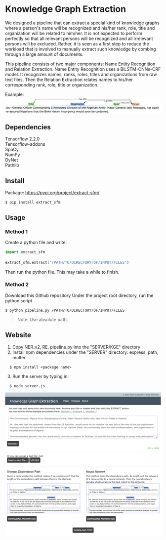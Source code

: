 # Knowledge Graph Extraction

We designed a pipeline that can extract a special kind of knowledge graphs where a person's name will be recognized and his/her rank, role, title and organization will be related to him/her. It is not expected to perform perfectly so that all relevant persons will be recognized and all irrelevant persons will be excluded. Rather, it is seen as a first step to reduce the workload that is involved to manually extract such knowledge by combing through a large amount of documents.

This pipeline consists of two major components: Name Entity Recognition and Relation Extraction. Name Entity Recognition uses a BiLSTM-CNNs-CRF model. It recognizes names, ranks, roles, titles and organizations from raw text files. Then the Relation Extraction relates names to his/her corresponding rank, role, title or organization.

Example:
![Example](images/brat_stn.png)

## Dependencies
Tensorflow 2.2.0 <br>
Tensorflow-addons <br>
SpaCy <br>
NumPy <br>
DyNet <br>
Pathlib <br>

## Install
Package: https://pypi.org/project/extract-sfm/
```shell
$ pip install extract_sfm
```


## Usage

### Method 1

Create a python file and write:
```python
import extract_sfm

extract_sfm.extract("/PATH/TO/DIRECTORY/OF/INPUT/FILES")
```
Then run the python file. This may take a while to finish.

### Method 2

Download this Github repository
Under the project root directory, run the python script

```shell
$ python pipeline.py /PATH/TO/DIRECTORY/OF/INPUT/FILES
```
> Note: Use absolute path.


## Website
1. Copy NER_v2, RE, pipeline.py into the "SERVER/KGE" directory
2. Install npm dependencies under the "SERVER" directory: express, path, multer
```
  $ npm install <package name>
```
3. Run the server by typing in:
```
  $ node server.js
```

![Example](images/website.png)
